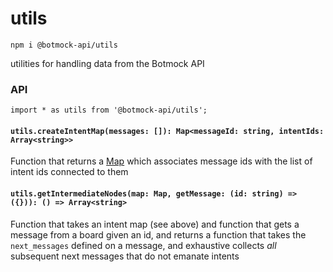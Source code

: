 # utils

```
npm i @botmock-api/utils
```

utilities for handling data from the Botmock API

### API

```
import * as utils from '@botmock-api/utils';
```

#### `utils.createIntentMap(messages: []): Map<messageId: string, intentIds: Array<string>>`

Function that returns a [Map](https://developer.mozilla.org/en-US/docs/Web/JavaScript/Reference/Global_Objects/Map)
which associates message ids with the list of intent ids connected to them

#### `utils.getIntermediateNodes(map: Map, getMessage: (id: string) => ({})): () => Array<string>`

Function that takes an intent map (see above) and function that gets a message
from a board given an id, and returns a function that takes the `next_messages`
defined on a message, and exhaustive collects _all_ subsequent next messages
that do not emanate intents
